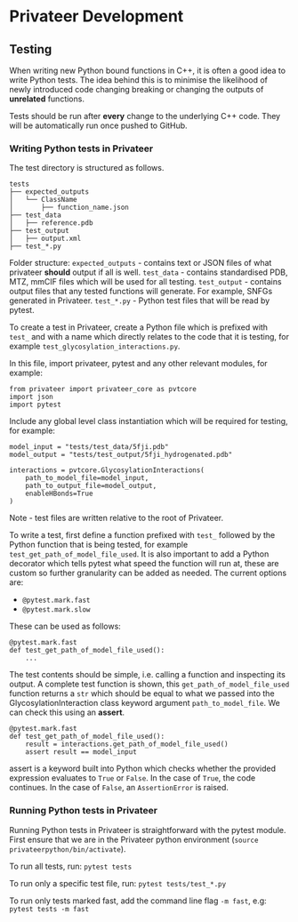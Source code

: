 # Privateer Development 

## Testing

When writing new Python bound functions in C++, it is often a good idea to write Python tests. The idea behind this is to minimise the likelihood of newly introduced code changing breaking or changing the outputs of **unrelated** functions. 

Tests should be run after **every** change to the underlying C++ code. They will be automatically run once pushed to GitHub. 

### Writing Python tests in Privateer

The test directory is structured as follows. 

```
tests
├── expected_outputs
│   └── ClassName
│       ├── function_name.json
├── test_data
│   ├── reference.pdb
├── test_output
│   ├── output.xml
├── test_*.py
```

Folder structure: 
`expected_outputs` - contains text or JSON files of what privateer **should** output if all is well. 
`test_data` - contains standardised PDB, MTZ, mmCIF files which will be used for all testing. 
`test_output` - contains output files that any tested functions will generate. For example, SNFGs generated in Privateer. 
`test_*.py` - Python test files that will be read by pytest. 

To create a test in Privateer, create a Python file which is prefixed with `test_` and with a name which directly relates to the code that it is testing, for example `test_glycosylation_interactions.py`.

In this file, import privateer, pytest and any other relevant modules, for example:

```
from privateer import privateer_core as pvtcore
import json
import pytest
```

Include any global level class instantiation which will be required for testing, for example:

```
model_input = "tests/test_data/5fji.pdb"
model_output = "tests/test_output/5fji_hydrogenated.pdb"

interactions = pvtcore.GlycosylationInteractions(
	path_to_model_file=model_input,
	path_to_output_file=model_output,
	enableHBonds=True
)
```

Note - test files are written relative to the root of Privateer.

To write a test, first define a function prefixed with `test_` followed by the Python function that is being tested, for example `test_get_path_of_model_file_used`. It is also important to add a Python decorator which tells pytest what speed the function will run at, these are custom so further granularity can be added as needed. The current options are: 

- `@pytest.mark.fast`
- `@pytest.mark.slow`

These can be used as follows: 
```
@pytest.mark.fast
def test_get_path_of_model_file_used():
	...
```

The test contents should be simple, i.e. calling a function and inspecting its output. A complete test function is shown, this `get_path_of_model_file_used` function returns a `str` which should be equal to what we passed into the GlycosylationInteraction class keyword argument `path_to_model_file`. We can check this using an **assert**.

```
@pytest.mark.fast
def test_get_path_of_model_file_used():
	result = interactions.get_path_of_model_file_used()
	assert result == model_input
```

assert is a keyword built into Python which checks whether the provided expression evaluates to `True` or `False`. In the case of `True`, the code continues. In the case of `False`, an `AssertionError` is raised.

### Running Python tests in Privateer

Running Python tests in Privateer is straightforward with the pytest module. First ensure that we are in the Privateer python environment (`source privateerpython/bin/activate`).

To run all tests, run: 
	`pytest tests`

To run only a specific test file, run: 
	`pytest tests/test_*.py`

To run only tests marked fast, add the command line flag `-m fast`, e.g: 
	`pytest tests -m fast`

